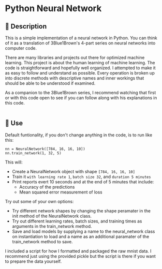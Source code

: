 # Python Neural Network


## 👋 Description
This is a simple implementation of a neural network in Python. You can think of it as a translation of 3Blue1Brown's 4-part series on neural networks into computer code.

There are many libraries and projects out there for optimized machine learning. This project is about the human learning of machine learning. The code is straightforward and hopefully well organized. I attempted to make it as easy to follow and understand as possible. Every operation is broken up into discrete methods with descriptive names and inner workings that should be able to be understood if examined.

As a companion to the 3Blue1Brown series, I recommend watching that first or with this code open to see if you can follow along with his explanations in this code.
<br></br>
## 🚀 Use
Default funtionality, if you don't change anything in the code, is to run like this:

```nn = NeuralNetwork([784, 16, 16, 10])```<br>
```nn.train_network(1, 32, 5)```

This will:
   * Create a NeuralNetwork object with shape `[784, 16, 16, 10]`
   * Train it `with learning rate 1`, `batch size 32`, and `duration 5 minutes`
   * Print reports evert 10 seconds and at the end of 5 minutes that include:
      - Accuracy of the predictions
      - Mean squared error measurement of loss

Try out some of your own options:

   * Try different network shapes by changing the shape peramater in the init method of the NeuralNetwork class.
   * Try out different learning rates, batch sizes, and training times as arguments in the train_network method.
   * Save and load models by supplying a name to the neural_network class on instantiation to load and a name as an additional paramater of the train_network method to save.

I included a script for how I formatted and packaged the raw mnist data. I recommend just using the provided pickle but the script is there if you want to prepare the data yourself.

